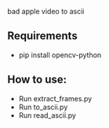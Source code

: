 bad apple video to ascii

## Requirements
- pip install opencv-python

## How to use:
- Run extract_frames.py
- Run to_ascii.py
- Run read_ascii.py
